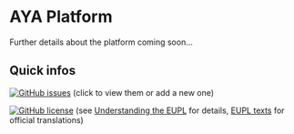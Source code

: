# AYA Platform
Further details about the platform coming soon...

## Quick infos
[![GitHub issues](https://img.shields.io/github/issues/Eagle3386/aya-platform.svg)](https://github.com/Eagle3386/aya-platform/issues) (click to view them or add a new one)

[![GitHub license](https://img.shields.io/badge/license-EUPL-blue.svg)](https://github.com/Eagle3386/aya-platform/blob/master/LICENSE.md) (see [Understanding the EUPL](https://joinup.ec.europa.eu/news/understanding-eupl-v12) for details, [EUPL texts](https://joinup.ec.europa.eu/page/eupl-text-11-12) for official translations)
